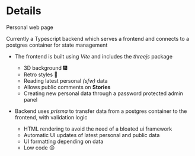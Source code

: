 # Details

Personal web page

Currently a Typescript backend which serves a frontend and connects to a postgres container for state management

- The frontend is built using _Vite_ and includes the _threejs_ package

  - 3D background :fireworks:
  - Retro styles :vhs:
  - Reading latest personal _(sfw)_ data
  - Allows public comments on **Stories**
  - Creating new personal data through a password protected admin panel

- Backend uses _prisma_ to transfer data from a postgres container to the frontend, with validation logic

  - HTML rendering to avoid the need of a bloated ui framework
  - Automatic UI updates of latest personal and public data
  - UI formatting depending on data
  - Low code :relieved:

